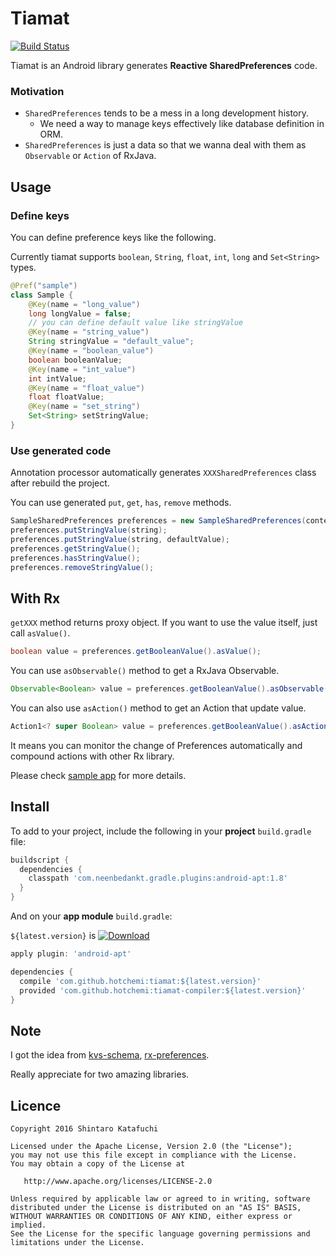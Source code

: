# Tiamat

[![Build Status](https://travis-ci.org/hotchemi/tiamat.svg?branch=master)](https://travis-ci.org/hotchemi/tiamat)

Tiamat is an Android library generates **Reactive SharedPreferences** code.

### Motivation

- `SharedPreferences` tends to be a mess in a long development history.
  - We need a way to manage keys effectively like database definition in ORM.
- `SharedPreferences` is just a data so that we wanna deal with them as `Observable` or `Action` of RxJava.

## Usage

### Define keys

You can define preference keys like the following.

Currently tiamat supports `boolean`, `String`, `float`, `int`, `long` and `Set<String>` types.

```java
@Pref("sample")
class Sample {
    @Key(name = "long_value")
    long longValue = false;
    // you can define default value like stringValue
    @Key(name = "string_value")
    String stringValue = "default_value";
    @Key(name = "boolean_value")
    boolean booleanValue;
    @Key(name = "int_value")
    int intValue;
    @Key(name = "float_value")
    float floatValue;
    @Key(name = "set_string")
    Set<String> setStringValue;
}
```

### Use generated code

Annotation processor automatically generates `XXXSharedPreferences` class after rebuild the project.

You can use generated `put`, `get`, `has`, `remove` methods.

```java
SampleSharedPreferences preferences = new SampleSharedPreferences(context);
preferences.putStringValue(string);
preferences.putStringValue(string, defaultValue);
preferences.getStringValue();
preferences.hasStringValue();
preferences.removeStringValue();
```

## With Rx

`getXXX` method returns proxy object. If you want to use the value itself, just call `asValue()`.

```java
boolean value = preferences.getBooleanValue().asValue();
```

You can use `asObservable()` method to get a RxJava Observable.

```java
Observable<Boolean> value = preferences.getBooleanValue().asObservable();
```

You can also use `asAction()` method to get an Action that update value.

```java
Action1<? super Boolean> value = preferences.getBooleanValue().asAction();
```

It means you can monitor the change of Preferences automatically and compound actions with other Rx library.

Please check [sample app](https://github.com/hotchemi/tiamat/tree/master/sample) for more details.

## Install

To add to your project, include the following in your **project** `build.gradle` file:

```groovy
buildscript {
  dependencies {
    classpath 'com.neenbedankt.gradle.plugins:android-apt:1.8'
  }
}
```

And on your **app module** `build.gradle`:

`${latest.version}` is [![Download](https://api.bintray.com/packages/hotchemi/maven/tiamat/images/download.svg)](https://bintray.com/hotchemi/maven/tiamat/_latestVersion)

```groovy
apply plugin: 'android-apt'

dependencies {
  compile 'com.github.hotchemi:tiamat:${latest.version}'
  provided 'com.github.hotchemi:tiamat-compiler:${latest.version}'
}
```

## Note

I got the idea from [kvs-schema](https://github.com/rejasupotaro/kvs-schema), [rx-preferences](https://github.com/f2prateek/rx-preferences).

Really appreciate for two amazing libraries.

## Licence

```
Copyright 2016 Shintaro Katafuchi

Licensed under the Apache License, Version 2.0 (the "License");
you may not use this file except in compliance with the License.
You may obtain a copy of the License at

   http://www.apache.org/licenses/LICENSE-2.0

Unless required by applicable law or agreed to in writing, software
distributed under the License is distributed on an "AS IS" BASIS,
WITHOUT WARRANTIES OR CONDITIONS OF ANY KIND, either express or implied.
See the License for the specific language governing permissions and
limitations under the License.
```
